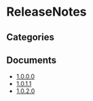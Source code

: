 # ReleaseNotes

## Categories


## Documents
- [1.0.0.0](1.0.0.0.md)
- [1.0.1.1](1.0.1.1.md)
- [1.0.2.0](1.0.2.0.md)